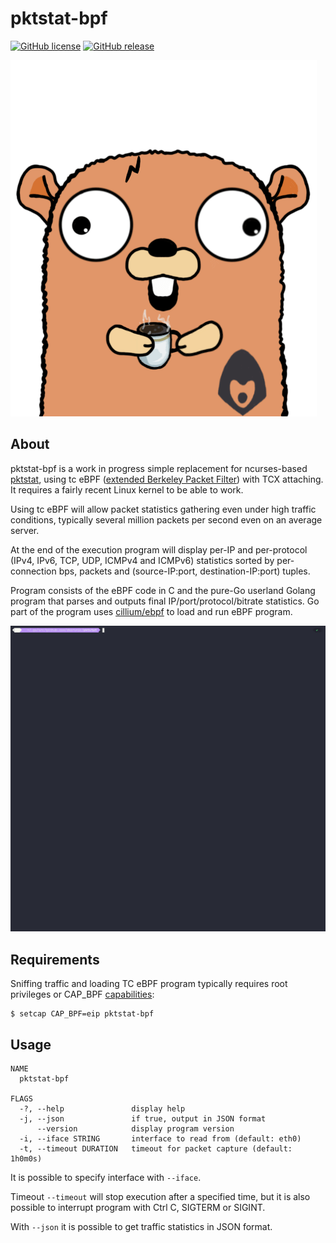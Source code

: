 # pktstat-bpf

[![GitHub license](https://img.shields.io/github/license/dkorunic/pktstat-bpf)](https://github.com/dkorunic/pktstat-bpf/blob/master/LICENSE)
[![GitHub release](https://img.shields.io/github/release/dkorunic/pktstat-bpf)](https://github.com/dkorunic/pktstat-bpf/releases/latest)

![](gopher.png)

## About

pktstat-bpf is a work in progress simple replacement for ncurses-based [pktstat](https://github.com/dleonard0/pktstat), using tc eBPF ([extended Berkeley Packet Filter](https://prototype-kernel.readthedocs.io/en/latest/bpf/)) with TCX attaching. It requires a fairly recent Linux kernel to be able to work.

Using tc eBPF will allow packet statistics gathering even under high traffic conditions, typically several million packets per second even on an average server.

At the end of the execution program will display per-IP and per-protocol (IPv4, IPv6, TCP, UDP, ICMPv4 and ICMPv6) statistics sorted by per-connection bps, packets and (source-IP:port, destination-IP:port) tuples.

Program consists of the eBPF code in C and the pure-Go userland Golang program that parses and outputs final IP/port/protocol/bitrate statistics. Go part of the program uses [cillium/ebpf](https://github.com/cilium/ebpf) to load and run eBPF program.

![Demo](demo.gif)

## Requirements

Sniffing traffic and loading TC eBPF program typically requires root privileges or CAP_BPF [capabilities](https://man7.org/linux/man-pages/man7/capabilities.7.html):

```shell
$ setcap CAP_BPF=eip pktstat-bpf
```

## Usage

```shell
NAME
  pktstat-bpf

FLAGS
  -?, --help               display help
  -j, --json               if true, output in JSON format
      --version            display program version
  -i, --iface STRING       interface to read from (default: eth0)
  -t, --timeout DURATION   timeout for packet capture (default: 1h0m0s)
```

It is possible to specify interface with `--iface`.

Timeout `--timeout` will stop execution after a specified time, but it is also possible to interrupt program with Ctrl C, SIGTERM or SIGINT.

With `--json` it is possible to get traffic statistics in JSON format.
